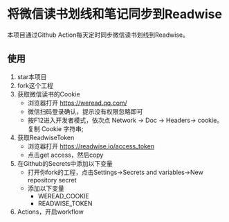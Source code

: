 # 将微信读书划线和笔记同步到Readwise


本项目通过Github Action每天定时同步微信读书划线到Readwise。


## 使用

1. star本项目
2. fork这个工程
3. 获取微信读书的Cookie
    * 浏览器打开 https://weread.qq.com/
    * 微信扫码登录确认，提示没有权限忽略即可
    * 按F12进入开发者模式，依次点 Network -> Doc -> Headers-> cookie。复制 Cookie 字符串;
4. 获取ReadwiseToken
    * 浏览器打开 https://readwise.io/access_token
    * 点击get access，然后copy
5. 在Github的Secrets中添加以下变量
    * 打开你fork的工程，点击Settings->Secrets and variables->New repository secret
    * 添加以下变量
        * WEREAD_COOKIE
        * READWISE_TOKEN
6. Actions，开启workflow


